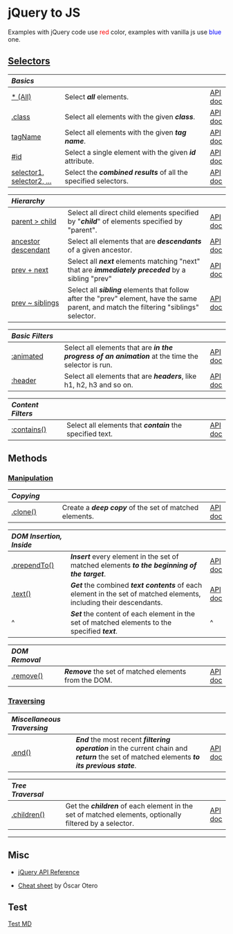 # jQuery to JS

Examples with jQuery code use <span style='color: red'>red</span> color, examples with vanilla js use <span style='color: blue'>blue</span> one.

## [Selectors](?selectors/)

<style>
th { text-align: left; font-style: italic; }
tr td:nth-child(1) { width: 12rem; }
tr td:nth-child(2) { width: 60rem; }
</style>

| Basics |||
|--|--|--|
| [* (All)](?selectors/all/) | Select **_all_** elements. | [API doc](https://api.jquery.com/all-selector/) |
| [.class](?selectors/class/) | Select all elements with the given **_class_**. | [API doc](https://api.jquery.com/class-selector/) |
| [tagName](?selectors/tagname/) | Select all elements with the given **_tag name_**. | [API doc](https://api.jquery.com/element-selector/) |
| [#id](?selectors/id/) | Select a single element with the given **_id_** attribute. | [API doc](https://api.jquery.com/id-selector/) |
| [selector1, selector2, ...](?selectors/multiple/) | Select the **_combined results_** of all the specified selectors. | [API doc](https://api.jquery.com/multiple-selector/) |

| Hierarchy |||
|--|--|--|
| [parent > child](?selectors/child/) | Select all direct child elements specified by "**_child_**" of elements specified by "parent". | [API doc](https://api.jquery.com/child-selector/) |
| [ancestor descendant](?selectors/descendant/) | Select all elements that are **_descendants_** of a given ancestor. | [API doc](https://api.jquery.com/descendant-selector/) |
| [prev + next](?selectors/next/) | Select all **_next_** elements matching "next" that are **_immediately preceded_** by a sibling "prev" | [API doc](https://api.jquery.com/next-adjacent-Selector/) |
| [prev ~ siblings](?selectors/siblings/) | Select all **_sibling_** elements that follow after the "prev" element, have the same parent, and match the filtering "siblings" selector. | [API doc](https://api.jquery.com/next-siblings-selector/) |

| Basic Filters |||
|--|--|--|
| [:animated](?selectors/animated/) | Select all elements that are **_in the progress of an animation_** at the time the selector is run. | [API doc](https://api.jquery.com/animated-selector/) |
| [:header](?selectors/header/) | Select all elements that are **_headers_**, like h1, h2, h3 and so on. | [API doc](https://api.jquery.com/header-selector/) |

| Content Filters |||
|--|--|--|
| [:contains()](?selectors/contains/) | Select all elements that **_contain_** the specified text. | [API doc](https://api.jquery.com/contains-selector/) |

## Methods

### [Manipulation](?manipulation/)

| Copying |||
|--|--|--|
| [.clone()](?manipulation/clone/) | Create a **_deep copy_** of the set of matched elements. | [API doc](https://api.jquery.com/clone/) |

| DOM Insertion, Inside |||
|--|--|--|
| [.prependTo()](?manipulation/prependTo/) | **_Insert_** every element in the set of matched elements **_to the beginning of the target_**. | [API doc](https://api.jquery.com/prependTo/) |
| [.text()](?manipulation/text/) | **_Get_** the combined **_text contents_** of each element in the set of matched elements, including their descendants. | [API doc](https://api.jquery.com/text/) |
| ^| **_Set_** the content of each element in the set of matched elements to the specified **_text_**. | ^|

| DOM Removal |||
|--|--|--|
| [.remove()](?manipulation/remove/) | **_Remove_** the set of matched elements from the DOM. | [API doc](https://api.jquery.com/remove/) |

### [Traversing](?traversing/)

| Miscellaneous Traversing |||
|--|--|--|
| [.end()](?traversing/end/) | **_End_** the most recent **_filtering operation_** in the current chain and **_return_** the set of matched elements **_to its previous state_**. | [API doc](https://api.jquery.com/end/) |

| Tree Traversal |||
|--|--|--|
| [.children()](?traversing/children/) | Get the **_children_** of each element in the set of matched elements, optionally filtered by a selector. | [API doc](https://api.jquery.com/children/) |

----

## Misc

* [jQuery API Reference](https://api.jquery.com)

* [Cheat sheet](https://oscarotero.com/jquery/) by Óscar Otero

## Test

[Test MD](?test/)

